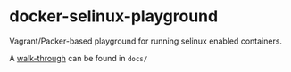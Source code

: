 # docker-selinux-playground

Vagrant/Packer-based playground for running selinux enabled containers.

A [walk-through](https://github.com/aschmidt75/docker-selinux-playground/blob/master/docs/README.md) can be found in `docs/`
